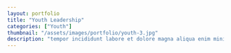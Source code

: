 ```yaml
---
layout: portfolio
title: "Youth Leadership"
categories: ["Youth"]
thumbnail: "/assets/images/portfolio/youth-3.jpg"
description: "tempor incididunt labore et dolore magna aliqua enim minim veniam quis nostrud exercitation ullamco laboris nisi aliquip commodo consequat.duis aute irure"
---
```


